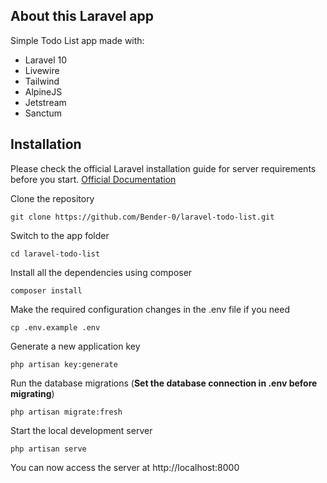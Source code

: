 <!-- <p align="center"><img src="/public/img/logo.png" width="400"></p> -->

## About this Laravel app

Simple Todo List app made with: 
- Laravel 10
- Livewire
- Tailwind
- AlpineJS
- Jetstream
- Sanctum

## Installation

Please check the official Laravel installation guide for server requirements before you start. [Official Documentation](https://laravel.com/docs/10.x/installation)

Clone the repository

    git clone https://github.com/Bender-0/laravel-todo-list.git

Switch to the app folder

    cd laravel-todo-list

Install all the dependencies using composer

    composer install

Make the required configuration changes in the .env file if you need

    cp .env.example .env

Generate a new application key

    php artisan key:generate

Run the database migrations (**Set the database connection in .env before migrating**)

    php artisan migrate:fresh

Start the local development server

    php artisan serve

You can now access the server at http://localhost:8000
